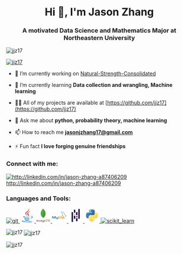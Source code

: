 <h1 align="center">Hi 👋, I'm Jason Zhang</h1>
<h3 align="center">A motivated Data Science and Mathematics Major at Northeastern University</h3>

<p align="left"> <img src="https://komarev.com/ghpvc/?username=jjz17&label=Profile%20views&color=0e75b6&style=flat" alt="jjz17" /> </p>

<p align="left"> <a href="https://github.com/ryo-ma/github-profile-trophy"><img src="https://github-profile-trophy.vercel.app/?username=jjz17" alt="jjz17" /></a> </p>

- 🔭 I’m currently working on [Natural-Strength-Consolidated](https://github.com/jjz17/Natural-Strength-Consolidated)

- 🌱 I’m currently learning **Data collection and wrangling, Machine learning**

- 👨‍💻 All of my projects are available at [https://github.com/jjz17](https://github.com/jjz17)

- 💬 Ask me about **python, probability theory, machine learning**

- 📫 How to reach me **jasonjzhang17@gmail.com**

- ⚡ Fun fact **I love forging genuine friendships**

<h3 align="left">Connect with me:</h3>
<p align="left">
<a href="https://www.linkedin.com/in/jason-zhang-j17/" target="blank"><img align="center" src="https://raw.githubusercontent.com/rahuldkjain/github-profile-readme-generator/master/src/images/icons/Social/linked-in-alt.svg" alt="http://linkedin.com/in/jason-zhang-a87406209 http://linkedin.com/in/jason-zhang-a87406209" height="30" width="40" /></a>
</p>

<h3 align="left">Languages and Tools:</h3>
<p align="left"> <a href="https://git-scm.com/" target="_blank" rel="noreferrer"> <img src="https://www.vectorlogo.zone/logos/git-scm/git-scm-icon.svg" alt="git" width="40" height="40"/> </a> <a href="https://www.java.com" target="_blank" rel="noreferrer"> <img src="https://raw.githubusercontent.com/devicons/devicon/master/icons/java/java-original.svg" alt="java" width="40" height="40"/> </a> <a href="https://www.mongodb.com/" target="_blank" rel="noreferrer"> <img src="https://raw.githubusercontent.com/devicons/devicon/master/icons/mongodb/mongodb-original-wordmark.svg" alt="mongodb" width="40" height="40"/> </a> <a href="https://www.mysql.com/" target="_blank" rel="noreferrer"> <img src="https://raw.githubusercontent.com/devicons/devicon/master/icons/mysql/mysql-original-wordmark.svg" alt="mysql" width="40" height="40"/> </a> <a href="https://pandas.pydata.org/" target="_blank" rel="noreferrer"> <img src="https://raw.githubusercontent.com/devicons/devicon/2ae2a900d2f041da66e950e4d48052658d850630/icons/pandas/pandas-original.svg" alt="pandas" width="40" height="40"/> </a> <a href="https://www.python.org" target="_blank" rel="noreferrer"> <img src="https://raw.githubusercontent.com/devicons/devicon/master/icons/python/python-original.svg" alt="python" width="40" height="40"/> </a> <a href="https://scikit-learn.org/" target="_blank" rel="noreferrer"> <img src="https://upload.wikimedia.org/wikipedia/commons/0/05/Scikit_learn_logo_small.svg" alt="scikit_learn" width="40" height="40"/> </a> </p>

<p><img align="left" src="https://github-readme-stats.vercel.app/api/top-langs?username=jjz17&show_icons=true&locale=en&layout=compact" alt="jjz17" /></p>

<p>&nbsp;<img align="center" src="https://github-readme-stats.vercel.app/api?username=jjz17&show_icons=true&locale=en" alt="jjz17" /></p>

<p><img align="center" src="https://github-readme-streak-stats.herokuapp.com/?user=jjz17&" alt="jjz17" /></p>
